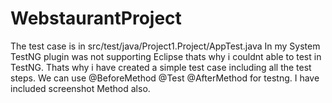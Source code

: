 # WebstaurantProject

The test case is in src/test/java/Project1.Project/AppTest.java
In my System TestNG plugin was not supporting Eclipse thats why i couldnt able to test in TestNG.
Thats why i have created a simple test case including all the test steps.
We can use @BeforeMethod @Test @AfterMethod for testng.
I have included screenshot Method also.
